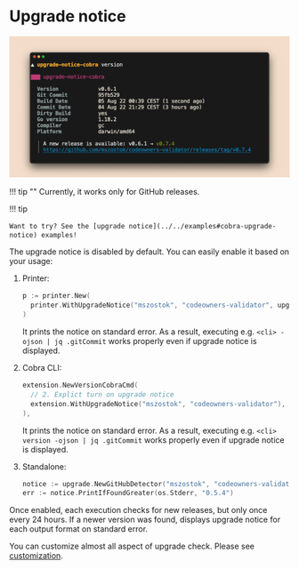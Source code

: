 # Upgrade notice

![](../assets/examples/screen-upgrade-notice-cobra-version.png)

!!! tip ""
    Currently, it works only for GitHub releases.

!!! tip

    Want to try? See the [upgrade notice](../../examples#cobra-upgrade-notice) examples!

The upgrade notice is disabled by default. You can easily enable it based on your usage:

1. Printer:
	  ```go
	  p := printer.New(
	  	printer.WithUpgradeNotice("mszostok", "codeowners-validator", upgradeOpts...),
	  )
	  ```
	 It prints the notice on standard error. As a result, executing e.g. `<cli> -ojson | jq .gitCommit` works properly even if upgrade notice is displayed.

2. Cobra CLI:
	  ```go
	  extension.NewVersionCobraCmd(
	  	// 2. Explict turn on upgrade notice
	  	extension.WithUpgradeNotice("mszostok", "codeowners-validator"),
	  ),
	  ```
	 It prints the notice on standard error. As a result, executing e.g. `<cli> version -ojson | jq .gitCommit` works properly even if upgrade notice is displayed.

3. Standalone:

    ```go
    notice := upgrade.NewGitHubDetector("mszostok", "codeowners-validator")
    err := notice.PrintIfFoundGreater(os.Stderr, "0.5.4")
    ```


Once enabled, each execution checks for new releases, but only once every 24 hours. If a newer version was found, displays upgrade notice for each output format on standard
error.

You can customize almost all aspect of upgrade check. Please see [customization](../../customization/upgrade-notice).

